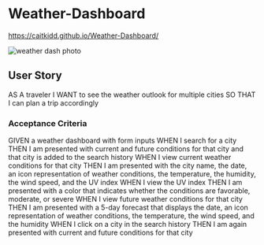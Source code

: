 # Weather-Dashboard
https://caitkidd.github.io/Weather-Dashboard/
&nbsp;
&nbsp;
&nbsp;
&nbsp;

![weather dash photo](https://user-images.githubusercontent.com/88734760/139790093-87bbe0b0-9011-4e29-967a-f212479b70bd.png)


## User Story
AS A traveler
I WANT to see the weather outlook for multiple cities
SO THAT I can plan a trip accordingly

### Acceptance Criteria
GIVEN a weather dashboard with form inputs
WHEN I search for a city
THEN I am presented with current and future conditions for that city and that city is added to the search history
WHEN I view current weather conditions for that city
THEN I am presented with the city name, the date, an icon representation of weather conditions, the temperature, 
the humidity, the wind speed, and the UV index
WHEN I view the UV index
THEN I am presented with a color that indicates whether the conditions are favorable, moderate, or severe
WHEN I view future weather conditions for that city
THEN I am presented with a 5-day forecast that displays the date, an icon representation of weather conditions, the 
temperature, the wind speed, and the humidity
WHEN I click on a city in the search history
THEN I am again presented with current and future conditions for that city
